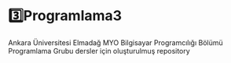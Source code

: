 # 3️⃣Programlama3
Ankara Üniversitesi Elmadağ MYO Bilgisayar Programcılığı Bölümü Programlama Grubu dersler için oluşturulmuş repository

